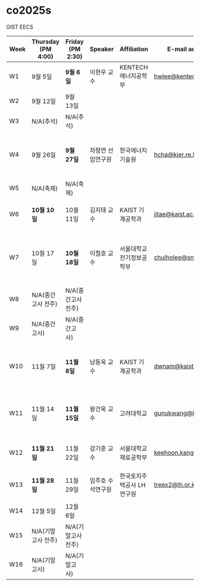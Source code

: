 # co2025s

GIST EECS

|Week|Thursday (PM 4:00)|Friday (PM 2:30)|Speaker|Affiliation|E-mail address|Title|Host|Language|Remark|
|---|---|---|---|---|---|---|---|---|---|
|W1|9월 5일|**9월 6일**|이현우 교수|KENTECH 에너지공학부|hwlee@kentech.ac.kr|TLS in Practice and Research Topics|소순범 교수|영어
|W2|9월 12일|9월 13일|
|W3|N/A(추석)|N/A(추석)|
|W4|9월 26일|**9월 27일**|차형연 선임연구원|한국에너지기술원|hcha@kier.re.kr|Battery materials for next-generation lithium-ion batteries|황의석 교수|영어
|W5|N/A(축제)|N/A(축제)|
|W6|**10월 10일**|10월 11일|김지태 교수|KAIST 기계공학과|jitae@kaist.ac.kr|Additive Manufacturing for Electronics and Photonics|정현호 교수|영어
|W7|10월 17일|**10월 18일**|이철호 교수|서울대학교 전기정보공학부|chulholee@snu.ac.kr|Atomically thin 2D semiconductor electronics toward beyond-CMOS technology|윤훈한 교수|영어
|W8|N/A(중간고사 전주)|N/A(중간고사 전주)|
|W9|N/A(중간고사)|N/A(중간고사)|
|W10|11월 7일|**11월 8일**|남동욱 교수|KAIST 기계공학과|dwnam@kaist.ac.kr|Integrated Light Source Technologies for Quantum Photonics Circuits|강동호 교수|영어
|W11|11월 14일|**11월 15일**|왕건욱 교수|고려대학교|gunukwang@korea.ac.kr|Brain-inspired Electronic Devices for Low-power Artificial Intelligence|신현진 교수|영어
|W12|**11월 21일**|11월 22일|강기훈 교수|서울대학교 재료공학부|keehoon.kang@snu.ac.kr|Ionic-Electronic Interactions in Emerging Semiconductors|송영민 교수|영어
|W13|**11월 28일**|11월 29일|임주호 수석연구원|한국토지주택공사 LH연구원|treex2@lh.or.kr|Smart City Planning and Urban Structuring|황의석 교수|한국어
|W14|12월 5일|12월 6일|
|W15|N/A(기말고사 전주)|N/A(기말고사 전주)|
|W16|N/A(기말고사)|N/A(기말고사)|
